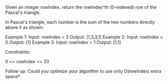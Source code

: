 Given an integer rowIndex, return the rowIndex^th (0-indexed) row of the
Pascal's triangle.

In Pascal's triangle, each number is the sum of the two numbers directly
above it as shown:


Example 1:
Input: rowIndex = 3
Output: [1,3,3,1]
Example 2:
Input: rowIndex = 0
Output: [1]
Example 3:
Input: rowIndex = 1
Output: [1,1]


Constraints:


0 <= rowIndex <= 33



Follow up: Could you optimize your algorithm to use only O(rowIndex) extra
space?



